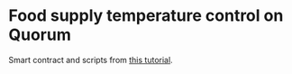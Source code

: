 # Food supply temperature control on Quorum

Smart contract and scripts from [this tutorial](https://docs.chainstack.com/tutorials/quorum/food-supply-temperature-control-with-web3).
